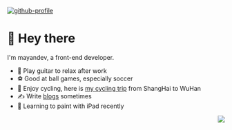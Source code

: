 [![github-profile](https://mayandev.oss-cn-hangzhou.aliyuncs.com/uPic/github-profile.svg)](https://www.calligrapher.ai/)

# 👋 Hey there

I'm mayandev, a front-end developer.

- 🎸 Play guitar to relax after work
- ⚽️ Good at ball games, especially soccer
- 🚴 Enjoy cycling, here is [my cycling trip](https://mayandev.top/cycling/) from ShangHai to WuHan
- ✍️ Write [blogs](https://mayandev.top) sometimes
- 🎨  Learning to paint with iPad recently


<img align="right" src="https://github-readme-stats.vercel.app/api?username=Twany&show_icons=true&icon_color=5094F0&text_color=718096&bg_color=ffffff&hide_title=false" />
